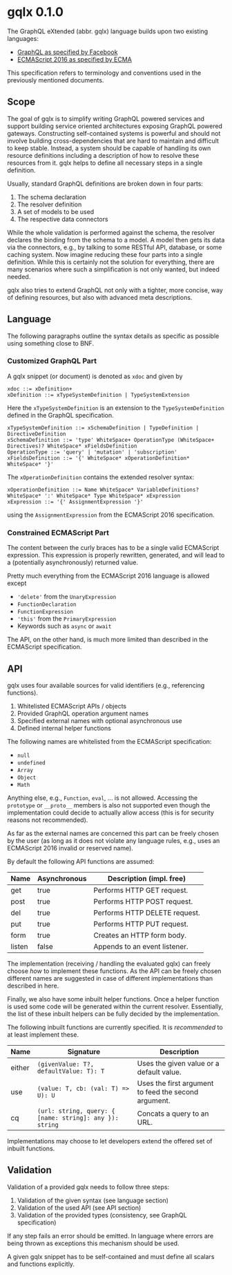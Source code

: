 # gqlx 0.1.0

The GraphQL eXtended (abbr. gqlx) language builds upon two existing languages:

- [GraphQL as specified by Facebook](http://facebook.github.io/graphql/June2018/)
- [ECMAScript 2016 as specified by ECMA](https://www.ecma-international.org/ecma-262/7.0/index.html)

This specification refers to terminology and conventions used in the previously mentioned documents.

## Scope

The goal of gqlx is to simplify writing GraphQL powered services and support building service oriented architectures exposing GraphQL powered gateways. Constructing self-contained systems is powerful and should not involve building cross-dependencies that are hard to maintain and difficult to keep stable. Instead, a system should be capable of handling its own resource definitions including a description of how to resolve these resources from it. gqlx helps to define all necessary steps in a single definition.

Usually, standard GraphQL definitions are broken down in four parts:

1. The schema declaration
2. The resolver definition
3. A set of models to be used
4. The respective data connectors

While the whole validation is performed against the schema, the resolver declares the binding from the schema to a model. A model then gets its data via the connectors, e.g., by talking to some RESTful API, database, or some caching system. Now imagine reducing these four parts into a single definition. While this is certainly not the solution for everything, there are many scenarios where such a simplification is not only wanted, but indeed needed.

gqlx also tries to extend GraphQL not only with a tighter, more concise, way of defining resources, but also with advanced meta descriptions.

## Language

The following paragraphs outline the syntax details as specific as possible using something close to BNF.

### Customized GraphQL Part

A gqlx snippet (or document) is denoted as `xdoc` and given by

```plain
xdoc ::= xDefinition+
xDefinition ::= xTypeSystemDefinition | TypeSystemExtension
```

Here the `xTypeSystemDefinition` is an extension to the `TypeSystemDefinition` defined in the GraphQL specification.

```plain
xTypeSystemDefinition ::= xSchemaDefinition | TypeDefinition | DirectiveDefinition
xSchemaDefinition ::= 'type' WhiteSpace+ OperationType (WhiteSpace+ Directives)? WhiteSpace* xFieldsDefinition
OperationType ::= 'query' | 'mutation' | 'subscription'
xFieldsDefinition ::= '{' WhiteSpace* xOperationDefinition* WhiteSpace* '}'
```

The `xOperationDefinition` contains the extended resolver syntax:

```plain
xOperationDefinition ::= Name WhiteSpace* VariableDefinitions? WhiteSpace* ':' WhiteSpace* Type WhiteSpace* xExpression
xExpression ::= '{' AssignmentExpression '}'
```

using the `AssignmentExpression` from the ECMAScript 2016 specification.

### Constrained ECMAScript Part

The content between the curly braces has to be a single valid ECMAScript expression. This expression is properly rewritten, generated, and will lead to a (potentially asynchronously) returned value.

Pretty much everything from the ECMAScript 2016 language is allowed except

- `'delete'` from the `UnaryExpression`
- `FunctionDeclaration`
- `FunctionExpression`
- `'this'` from the `PrimaryExpression`
- Keywords such as `async` or `await`

The API, on the other hand, is much more limited than described in the ECMAScript specification.

## API

gqlx uses four available sources for valid identifiers (e.g., referencing functions).

1. Whitelisted ECMAScript APIs / objects
2. Provided GraphQL operation argument names
3. Specified external names with optional asynchronous use
4. Defined internal helper functions

The following names are whitelisted from the ECMAScript specification:

- `null`
- `undefined`
- `Array`
- `Object`
- `Math`

Anything else, e.g., `Function`, `eval`, ... is not allowed. Accessing the `prototype` or `__proto__` members is also not supported even though the implementation could decide to actually allow access (this is for security reasons not recommended).

As far as the external names are concerned this part can be freely chosen by the user (as long as it does not violate any language rules, e.g., uses an ECMAScript 2016 invalid or reserved name).

By default the following API functions are assumed:

| Name   | Asynchronous | Description (impl. free)      |
|--------|--------------|-------------------------------|
| get    | true         | Performs HTTP GET request.    |
| post   | true         | Performs HTTP POST request.   |
| del    | true         | Performs HTTP DELETE request. |
| put    | true         | Performs HTTP PUT request.    |
| form   | true         | Creates an HTTP form body.    |
| listen | false        | Appends to an event listener. |

The implementation (receiving / handling the evaluated gqlx) can freely choose *how* to implement these functions. As the API can be freely chosen different names are suggested in case of different implementations than described in here.

Finally, we also have some inbuilt helper functions. Once a helper function is used some code will be generated within the current resolver. Essentially, the list of these inbuilt helpers can be fully decided by the implementation.

The following inbuilt functions are currently specified. It is *recommended* to at least implement these.

| Name   | Signature                                               | Description                                          |
|--------|---------------------------------------------------------|------------------------------------------------------|
| either | `(givenValue: T?, defaultValue: T): T`                  | Uses the given value or a default value.             |
| use    | `(value: T, cb: (val: T) => U): U`                      | Uses the first argument to feed the second argument. |
| cq     | `(url: string, query: { [name: string]: any }): string` | Concats a query to an URL.                           |

Implementations may choose to let developers extend the offered set of inbuilt functions.

## Validation

Validation of a provided gqlx needs to follow three steps:

1. Validation of the given syntax (see language section)
2. Validation of the used API (see API section)
3. Validation of the provided types (consistency, see GraphQL specification)

If any step fails an error should be emitted. In language where errors are being thrown as exceptions this mechanism should be used.

A given gqlx snippet has to be self-contained and must define all scalars and functions explicitly.
